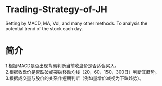# Trading-Strategy-of-JH
Setting by MACD, MA, Vol, and many other methods. To analysis the potential trend of the stock each day.
# 简介
1.根据MACD是否出现背离判断当前收盘价是否适合买入。  
2.根据收盘价是否跌破或突破移动均线（20，60，150，300日）判断其趋势。  
3.根据成交量与股价的关系作短期判断（例如量增价减视为下跌趋势）。  
